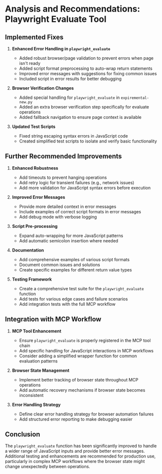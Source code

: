 # Analysis and Recommendations: Playwright Evaluate Tool

## Implemented Fixes

1. **Enhanced Error Handling in `playwright_evaluate`**
   - Added robust browser/page validation to prevent errors when page isn't ready
   - Added script format preprocessing to auto-wrap return statements
   - Improved error messages with suggestions for fixing common issues
   - Included script in error results for better debugging

2. **Browser Verification Changes**
   - Added special handling for `playwright_evaluate` in `expiremental-new.py`
   - Added an extra browser verification step specifically for evaluate operations
   - Added fallback navigation to ensure page context is available

3. **Updated Test Scripts**
   - Fixed string escaping syntax errors in JavaScript code
   - Created simplified test scripts to isolate and verify basic functionality

## Further Recommended Improvements

1. **Enhanced Robustness**
   - Add timeouts to prevent hanging operations
   - Add retry logic for transient failures (e.g., network issues)
   - Add more validation for JavaScript syntax errors before execution

2. **Improved Error Messages**
   - Provide more detailed context in error messages
   - Include examples of correct script formats in error messages
   - Add debug mode with verbose logging

3. **Script Pre-processing**
   - Expand auto-wrapping for more JavaScript patterns
   - Add automatic semicolon insertion where needed

4. **Documentation**
   - Add comprehensive examples of various script formats
   - Document common issues and solutions
   - Create specific examples for different return value types

5. **Testing Framework**
   - Create a comprehensive test suite for the `playwright_evaluate` function
   - Add tests for various edge cases and failure scenarios
   - Add integration tests with the full MCP workflow

## Integration with MCP Workflow

1. **MCP Tool Enhancement**
   - Ensure `playwright_evaluate` is properly registered in the MCP tool chain
   - Add specific handling for JavaScript interactions in MCP workflows
   - Consider adding a simplified wrapper function for common evaluation patterns

2. **Browser State Management**
   - Implement better tracking of browser state throughout MCP operations
   - Add automatic recovery mechanisms if browser state becomes inconsistent

3. **Error Handling Strategy**
   - Define clear error handling strategy for browser automation failures
   - Add structured error reporting to make debugging easier

## Conclusion
The `playwright_evaluate` function has been significantly improved to handle a wider range of JavaScript inputs and provide better error messages. Additional testing and enhancements are recommended for production use, particularly in complex MCP workflows where the browser state might change unexpectedly between operations.
